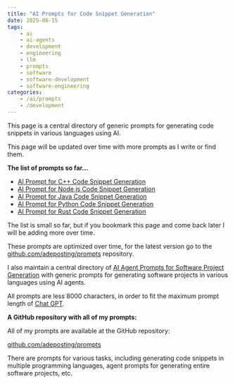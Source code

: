 ```yaml
---
title: "AI Prompts for Code Snippet Generation"
date: 2025-06-15
tags:
    - ai
    - ai-agents
    - development
    - engineering
    - llm
    - prompts
    - software
    - software-development
    - software-engineering
categories:
    - /ai/prompts
    - /development
---
```


This page is a central directory of generic prompts for generating code snippets in various languages using AI.

This page will be updated over time with more prompts as I write or find them.

**The list of prompts so far...**

* [AI Prompt for C++ Code Snippet Generation](https://adeposting.com/ai-prompt-for-c++-code-snippet-generation)
* [AI Prompt for Node.js Code Snippet Generation](https://adeposting.com/ai-prompt-for-nodejs-code-snippet-generation)
* [AI Prompt for Java Code Snippet Generation](https://adeposting.com/ai-prompt-for-java-code-snippet-generation)
* [AI Prompt for Python Code Snippet Generation](https://adeposting.com/ai-prompt-for-python-code-snippet-generation)
* [AI Prompt for Rust Code Snippet Generation](https://adeposting.com/ai-prompt-for-rust-code-snippet-generation)

The list is small so far, but if you bookmark this page and come back later I will be adding more over time.

These prompts are optimized over time, for the latest version go to the [github.com/adeposting/prompts](https://github.com/adeposting/prompts) repository.

I also maintain a central directory of [AI Agent Prompts for Software Project Generation](https://adeposting.com/ai-agent-prompts-for-software-project-generation) with generic prompts for generating software projects in various languages using AI agents.

All prompts are less 8000 characters, in order to fit the maximum prompt length of [Chat GPT](https://chatgpt.com).

**A GitHub repository with all of my prompts:**

All of my prompts are available at the GitHub repository:

[github.com/adeposting/prompts](https://github.com/adeposting/prompts)

There are prompts for various tasks, including generating code snippets in multiple programming languages, agent prompts for generating entire software projects, etc.